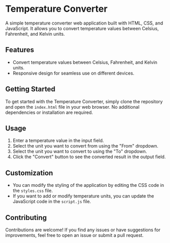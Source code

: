 # Temperature Converter

A simple temperature converter web application built with HTML, CSS, and JavaScript. It allows you to convert temperature values between Celsius, Fahrenheit, and Kelvin units.

## Features

- Convert temperature values between Celsius, Fahrenheit, and Kelvin units.
- Responsive design for seamless use on different devices.

## Getting Started

To get started with the Temperature Converter, simply clone the repository and open the `index.html` file in your web browser. No additional dependencies or installation are required.

## Usage

1. Enter a temperature value in the input field.
2. Select the unit you want to convert from using the "From" dropdown.
3. Select the unit you want to convert to using the "To" dropdown.
4. Click the "Convert" button to see the converted result in the output field.

## Customization

- You can modify the styling of the application by editing the CSS code in the `styles.css` file.
- If you want to add or modify temperature units, you can update the JavaScript code in the `script.js` file.

## Contributing

Contributions are welcome! If you find any issues or have suggestions for improvements, feel free to open an issue or submit a pull request.

